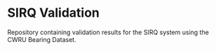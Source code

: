 # SIRQ Validation
Repository containing validation results for the SIRQ system using the CWRU Bearing Dataset.
